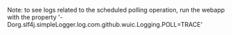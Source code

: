 Note: to see logs related to the scheduled polling operation, run the webapp with the property '-Dorg.slf4j.simpleLogger.log.com.github.wuic.Logging.POLL=TRACE'